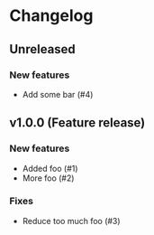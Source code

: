 # Changelog

## Unreleased

### New features

- Add some bar (#4)

## v1.0.0 (Feature release)

### New features
- Added foo (#1)
- More foo (#2)

### Fixes
- Reduce too much foo (#3)
